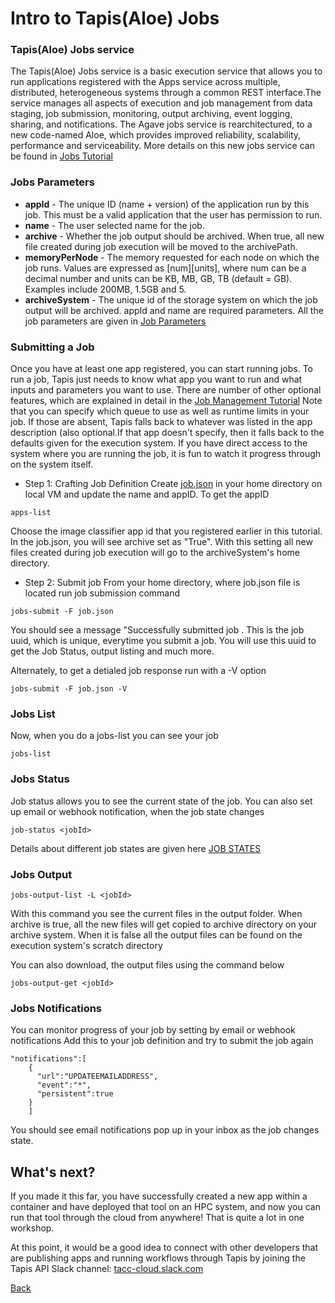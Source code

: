 # Intro to Tapis(Aloe) Jobs

### Tapis(Aloe) Jobs service
The Tapis(Aloe) Jobs service is a basic execution service that allows you to run applications registered with the Apps service across multiple, distributed, heterogeneous systems through a common REST interface.The service manages all aspects of execution and job management from data staging, job submission, monitoring, output archiving, event logging, sharing, and notifications. 
The Agave jobs service is rearchitectured, to a new code-named Aloe, which provides improved reliability, scalability, performance and serviceability. More details on this new jobs service can be found in [Jobs Tutorial](https://tacc-cloud.readthedocs.io/projects/agave/en/latest/agave/guides/jobs/introduction.html)


### Jobs Parameters 
* **appId**	- The unique ID (name + version) of the application run by this job. This must be a valid application that the user has permission to run.
* **name**	-  The user selected name for the job.
* **archive**	-	Whether the job output should be archived. When true, all new file created during job execution will be moved to the archivePath.
* **memoryPerNode**	-	The memory requested for each node on which the job runs. Values are expressed as [num][units], where num can be a decimal number and units can be KB, MB, GB, TB (default = GB). Examples include 200MB, 1.5GB and 5.
* **archiveSystem**	-	The unique id of the storage system on which the job output will be archived.
appId and name are required parameters. All the job parameters are given in [Job Parameters](https://tacc-cloud.readthedocs.io/projects/agave/en/latest/agave/guides/jobs/aloe-job-changes.html)


### Submitting a Job
Once you have at least one app registered, you can start running jobs.  To run a job, Tapis just needs to know what app you want to run and what inputs and parameters you want to use. There are number of other optional features, which are explained in detail in the [Job Management Tutorial](https://tacc-cloud.readthedocs.io/projects/agave/en/latest/agave/guides/jobs/job-submission.html)
Note that you can specify which queue to use as well as runtime limits in your job.  If those are absent, Tapis falls back to whatever was listed in the app description (also optional.If that app doesn't specify, then it falls back to the defaults given for the execution system.
If you have direct access to the system where you are running the job, it is fun to watch it progress through on the system itself.  

* Step 1: Crafting Job Definition
Create [job.json](https://github.com/tapis-project/hpc-in-the-cloud/blob/master/block4/templates/job.json) in your home directory on local VM and update the name and appID. To get the appID 

```
apps-list

```
Choose the image classifier app id that you registered earlier in this tutorial. In the job.json, you will see archive set as "True". With this setting all new files created during job execution will go to the archiveSystem's home directory. 


* Step 2: Submit job
From your home directory, where job.json file is located run job submission command
```
jobs-submit -F job.json
```
You should see a message "Successfully submitted job <jobID>. This is the job uuid, which is unique, everytime you submit a job. You will use this uuid to get the Job Status, output listing and much more.

Alternately, to get a detialed job response run with a -V option
```
jobs-submit -F job.json -V

```

### Jobs List
Now, when you do a jobs-list you can see your job
```
jobs-list

```

### Jobs Status
Job status allows you to see the current state of the job. You can also set up email or webhook notification, when the job state changes

```
job-status <jobId>

```
Details about different job states are given here [JOB STATES](https://tacc-cloud.readthedocs.io/projects/agave/en/latest/agave/guides/jobs/aloe-job-changes.html#job-states)


### Jobs Output
```
jobs-output-list -L <jobId>

```
With this command you see the current files in the output folder. When archive is true, all the new files will get copied to archive directory on your archive system. When it is false all the output files can be found on the execution system's scratch directory

You can also download, the output files using the command below
```
jobs-output-get <jobId>
```


### Jobs Notifications
You can monitor progress of your job by setting by email or webhook notifications
Add this to your job definition and try to submit the job again
```
"notifications":[
    {
      "url":"UPDATEEMAILADDRESS",
      "event":"*",
      "persistent":true
    }
    ]
```
You should see email notifications pop up in your inbox as the job changes state.

## What's next?

If you made it this far, you have successfully created a new app within a container and have deployed that tool on an HPC system, and now you can run that tool through the cloud from anywhere!  That is quite a lot in one workshop.

At this point, it would be a good idea to connect with other developers that are publishing apps and running workflows through Tapis by joining the Tapis API Slack channel: [tacc-cloud.slack.com](tacc-cloud.slack.com)



[Back](index.md)
